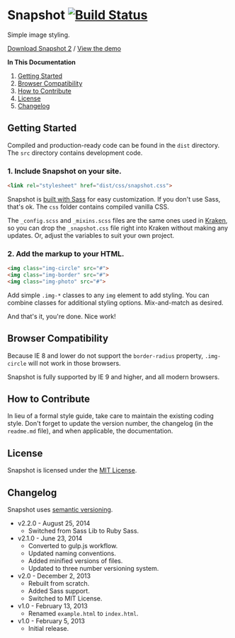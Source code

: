 # Snapshot [![Build Status](https://travis-ci.org/cferdinandi/snapshot.svg)](https://travis-ci.org/cferdinandi/snapshot)
Simple image styling.

[Download Snapshot 2](https://github.com/cferdinandi/snapshot/archive/master.zip) / [View the demo](http://cferdinandi.github.io/snapshot/)

**In This Documentation**

1. [Getting Started](#getting-started)
2. [Browser Compatibility](#browser-compatibility)
3. [How to Contribute](#how-to-contribute)
4. [License](#license)
5. [Changelog](#changelog)



## Getting Started

Compiled and production-ready code can be found in the `dist` directory. The `src` directory contains development code.

### 1. Include Snapshot on your site.

```html
<link rel="stylesheet" href="dist/css/snapshot.css">
```

Snapshot is [built with Sass](http://sass-lang.com/) for easy customization. If you don't use Sass, that's ok. The `css` folder contains compiled vanilla CSS.

The `_config.scss` and `_mixins.scss` files are the same ones used in [Kraken](http://cferdinandi.github.io/kraken/), so you can drop the `_snapshot.css` file right into Kraken without making any updates. Or, adjust the variables to suit your own project.

### 2. Add the markup to your HTML.

```html
<img class="img-circle" src="#">
<img class="img-border" src="#">
<img class="img-photo" src="#">
```

Add simple `.img-*` classes to any `img` element to add styling. You can combine classes for additional styling options. Mix-and-match as desired.

And that's it, you're done. Nice work!



## Browser Compatibility

Because IE 8 and lower do not support the `border-radius` property, `.img-circle` will not work in those browsers.

Snapshot is fully supported by IE 9 and higher, and all modern browsers.



## How to Contribute

In lieu of a formal style guide, take care to maintain the existing coding style. Don't forget to update the version number, the changelog (in the `readme.md` file), and when applicable, the documentation.



## License
Snapshot is licensed under the [MIT License](http://gomakethings.com/mit/).



## Changelog

Snapshot uses [semantic versioning](http://semver.org/).

* v2.2.0 - August 25, 2014
	* Switched from Sass Lib to Ruby Sass.
* v2.1.0 - June 23, 2014
	* Converted to gulp.js workflow.
	* Updated naming conventions.
	* Added minified versions of files.
	* Updated to three number versioning system.
* v2.0 - December 2, 2013
	* Rebuilt from scratch.
	* Added Sass support.
	* Switched to MIT License.
* v1.0 - February 13, 2013
	* Renamed `example.html` to `index.html`.
* v1.0 - February 5, 2013
	* Initial release.